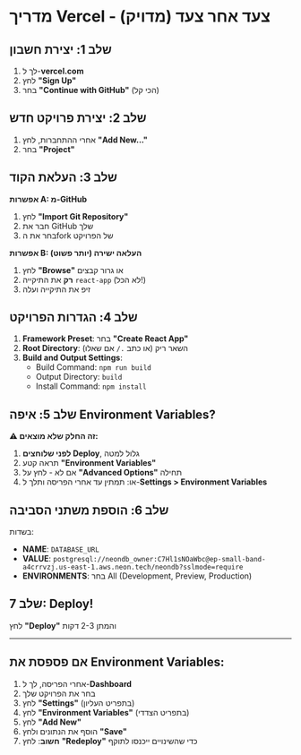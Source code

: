 # מדריך Vercel - צעד אחר צעד (מדויק)

## שלב 1: יצירת חשבון
1. לך ל-**vercel.com**
2. לחץ **"Sign Up"** 
3. בחר **"Continue with GitHub"** (הכי קל)

## שלב 2: יצירת פרויקט חדש
1. אחרי ההתחברות, לחץ **"Add New..."**
2. בחר **"Project"**

## שלב 3: העלאת הקוד
**אפשרות A: מ-GitHub**
1. לחץ **"Import Git Repository"**
2. חבר את GitHub שלך
3. בחר את הfork של הפרויקט

**אפשרות B: העלאה ישירה (יותר פשוט)**
1. לחץ **"Browse"** או גרור קבצים
2. **רק** את התיקייה `react-app` (לא הכל!)
3. זיפ את התיקייה ועלה

## שלב 4: הגדרות הפרויקט
1. **Framework Preset**: בחר **"Create React App"**
2. **Root Directory**: השאר ריק (או כתב `./` אם שאלו)
3. **Build and Output Settings**:
   - Build Command: `npm run build`
   - Output Directory: `build`
   - Install Command: `npm install`

## שלב 5: איפה Environment Variables? 
**⚠️ זה החלק שלא מוצאים:**

1. **לפני שלוחצים Deploy**, גלול למטה
2. תראה קטע **"Environment Variables"** 
3. אם לא - לחץ על **"Advanced Options"** תחילה
4. או: תמתין עד אחרי הפריסה ותלך ל-**Settings > Environment Variables**

## שלב 6: הוספת משתני הסביבה
בשדות:
- **NAME**: `DATABASE_URL`
- **VALUE**: `postgresql://neondb_owner:C7Hl1sNOaWbc@ep-small-band-a4crrvzj.us-east-1.aws.neon.tech/neondb?sslmode=require`
- **ENVIRONMENTS**: בחר All (Development, Preview, Production)

## שלב 7: Deploy!
לחץ **"Deploy"** והמתן 2-3 דקות

---

## אם פספסת את Environment Variables:
1. אחרי הפריסה, לך ל-**Dashboard**
2. בחר את הפרויקט שלך
3. לחץ **"Settings"** (בתפריט העליון)
4. לחץ **"Environment Variables"** (בתפריט הצדדי)
5. לחץ **"Add New"**
6. הוסף את הנתונים ולחץ **"Save"**
7. **חשוב**: לחץ **"Redeploy"** כדי שהשינויים ייכנסו לתוקף